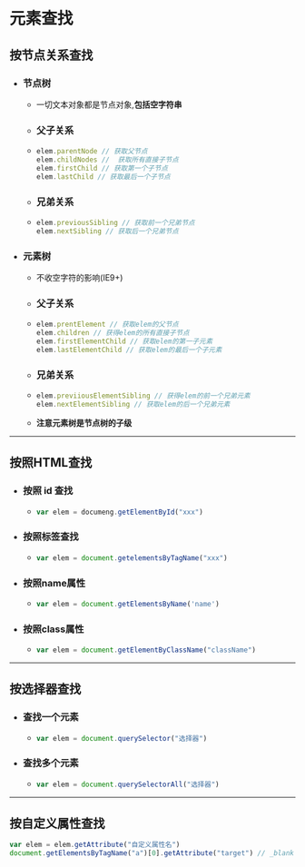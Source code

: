 # 元素查找

## 按节点关系查找

- ### 	节点树

  - 一切文本对象都是节点对象,**包括空字符串**

  - ### 父子关系

  - ```javascript
    elem.parentNode // 获取父节点
    elem.childNodes //  获取所有直接子节点
    elem.firstChild // 获取第一个子节点
    elem.lastChild // 获取最后一个子节点
    ```

  - ### 兄弟关系

  - ```javascript
    elem.previousSibling // 获取前一个兄弟节点
    elem.nextSibling // 获取后一个兄弟节点
    ```

- ### 元素树

  - 不收空字符的影响(IE9+)

  - ### 父子关系

  - ```javascript
    elem.prentElement // 获取elem的父节点
    elem.children // 获得elem的所有直接子节点
    elem.firstElementChild // 获取elem的第一子元素
    elem.lastElementChild // 获取elem的最后一个子元素
    ```

  - ### 兄弟关系

  - ```javascript
    elem.previiousElementSibling // 获得elem的前一个兄弟元素 
    elem.nextElementSibling // 获取elem的后一个兄弟元素
    ```

  - **注意元素树是节点树的子级**

---

## 按照HTML查找

- ### 	按照 id 查找

  - ```javascript
    var elem = documeng.getElementById("xxx")
    ```

- ###    按照标签查找

  - ```javascript
    var elem = document.getelementsByTagName("xxx")
    ```

- ### 按照name属性

  - ```javascript
    var elem = document.getElementsByName('name')
    ```

- ### 按照class属性

  - ```javascript
    var elem = document.getElementByClassName("className")
    ```

---

## 按选择器查找

- ### 查找一个元素

  - ```javascript
    var elem = document.querySelector("选择器")
    ```

- ### 查找多个元素

  - ```javascript
    var elem = document.querySelectorAll("选择器")
    ```

---

## 按自定义属性查找

```javascript
var elem = elem.getAttribute("自定义属性名")
document.getElementsByTagName("a")[0].getAttribute("target") // _blank
```


